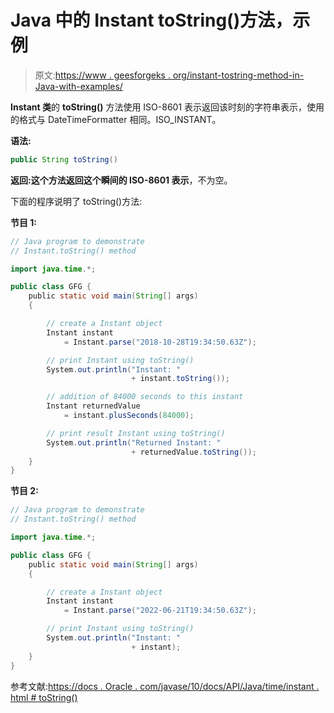 # Java 中的 Instant toString()方法，示例

> 原文:[https://www . geesforgeks . org/instant-tostring-method-in-Java-with-examples/](https://www.geeksforgeeks.org/instant-tostring-method-in-java-with-examples/)

**Instant 类**的 **toString()** 方法使用 ISO-8601 表示返回该时刻的字符串表示，使用的格式与 DateTimeFormatter 相同。ISO_INSTANT。

**语法:**

```java
public String toString()
```

**返回:**这个方法返回**这个瞬间的 ISO-8601 表示**，不为空。

下面的程序说明了 toString()方法:

**节目 1:**

```java
// Java program to demonstrate
// Instant.toString() method

import java.time.*;

public class GFG {
    public static void main(String[] args)
    {

        // create a Instant object
        Instant instant
            = Instant.parse("2018-10-28T19:34:50.63Z");

        // print Instant using toString()
        System.out.println("Instant: "
                           + instant.toString());

        // addition of 84000 seconds to this instant
        Instant returnedValue
            = instant.plusSeconds(84000);

        // print result Instant using toString()
        System.out.println("Returned Instant: "
                           + returnedValue.toString());
    }
}
```

**节目 2:**

```java
// Java program to demonstrate
// Instant.toString() method

import java.time.*;

public class GFG {
    public static void main(String[] args)
    {

        // create a Instant object
        Instant instant
            = Instant.parse("2022-06-21T19:34:50.63Z");

        // print Instant using toString()
        System.out.println("Instant: "
                           + instant);
    }
}
```

参考文献:[https://docs . Oracle . com/javase/10/docs/API/Java/time/instant . html # toString()](https://docs.oracle.com/javase/10/docs/api/java/time/Instant.html#toString())